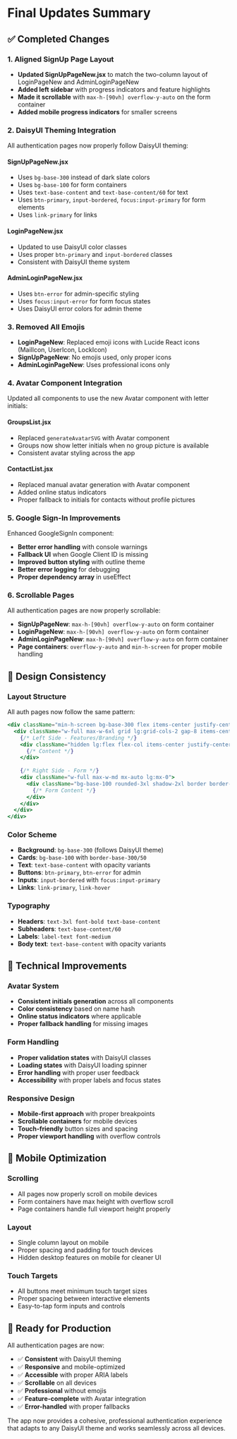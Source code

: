 # Final Updates Summary

## ✅ Completed Changes

### 1. **Aligned SignUp Page Layout**
- **Updated SignUpPageNew.jsx** to match the two-column layout of LoginPageNew and AdminLoginPageNew
- **Added left sidebar** with progress indicators and feature highlights
- **Made it scrollable** with `max-h-[90vh] overflow-y-auto` on the form container
- **Added mobile progress indicators** for smaller screens

### 2. **DaisyUI Theming Integration**
All authentication pages now properly follow DaisyUI theming:

#### **SignUpPageNew.jsx**
- Uses `bg-base-300` instead of dark slate colors
- Uses `bg-base-100` for form containers
- Uses `text-base-content` and `text-base-content/60` for text
- Uses `btn-primary`, `input-bordered`, `focus:input-primary` for form elements
- Uses `link-primary` for links

#### **LoginPageNew.jsx**
- Updated to use DaisyUI color classes
- Uses proper `btn-primary` and `input-bordered` classes
- Consistent with DaisyUI theme system

#### **AdminLoginPageNew.jsx**
- Uses `btn-error` for admin-specific styling
- Uses `focus:input-error` for form focus states
- Uses DaisyUI error colors for admin theme

### 3. **Removed All Emojis**
- **LoginPageNew**: Replaced emoji icons with Lucide React icons (MailIcon, UserIcon, LockIcon)
- **SignUpPageNew**: No emojis used, only proper icons
- **AdminLoginPageNew**: Uses professional icons only

### 4. **Avatar Component Integration**
Updated all components to use the new Avatar component with letter initials:

#### **GroupsList.jsx**
- Replaced `generateAvatarSVG` with Avatar component
- Groups now show letter initials when no group picture is available
- Consistent avatar styling across the app

#### **ContactList.jsx**
- Replaced manual avatar generation with Avatar component
- Added online status indicators
- Proper fallback to initials for contacts without profile pictures

### 5. **Google Sign-In Improvements**
Enhanced GoogleSignIn component:
- **Better error handling** with console warnings
- **Fallback UI** when Google Client ID is missing
- **Improved button styling** with outline theme
- **Better error logging** for debugging
- **Proper dependency array** in useEffect

### 6. **Scrollable Pages**
All authentication pages are now properly scrollable:
- **SignUpPageNew**: `max-h-[90vh] overflow-y-auto` on form container
- **LoginPageNew**: `max-h-[90vh] overflow-y-auto` on form container  
- **AdminLoginPageNew**: `max-h-[90vh] overflow-y-auto` on form container
- **Page containers**: `overflow-y-auto` and `min-h-screen` for proper mobile handling

## 🎨 Design Consistency

### **Layout Structure**
All auth pages now follow the same pattern:
```jsx
<div className="min-h-screen bg-base-300 flex items-center justify-center p-4 overflow-y-auto">
  <div className="w-full max-w-6xl grid lg:grid-cols-2 gap-8 items-center min-h-screen lg:min-h-0 py-8">
    {/* Left Side - Features/Branding */}
    <div className="hidden lg:flex flex-col items-center justify-center p-12 space-y-8">
      {/* Content */}
    </div>
    
    {/* Right Side - Form */}
    <div className="w-full max-w-md mx-auto lg:mx-0">
      <div className="bg-base-100 rounded-3xl shadow-2xl border border-base-300/50 p-8 space-y-6 max-h-[90vh] overflow-y-auto">
        {/* Form Content */}
      </div>
    </div>
  </div>
</div>
```

### **Color Scheme**
- **Background**: `bg-base-300` (follows DaisyUI theme)
- **Cards**: `bg-base-100` with `border-base-300/50`
- **Text**: `text-base-content` with opacity variants
- **Buttons**: `btn-primary`, `btn-error` for admin
- **Inputs**: `input-bordered` with `focus:input-primary`
- **Links**: `link-primary`, `link-hover`

### **Typography**
- **Headers**: `text-3xl font-bold text-base-content`
- **Subheaders**: `text-base-content/60`
- **Labels**: `label-text font-medium`
- **Body text**: `text-base-content` with opacity variants

## 🔧 Technical Improvements

### **Avatar System**
- **Consistent initials generation** across all components
- **Color consistency** based on name hash
- **Online status indicators** where applicable
- **Proper fallback handling** for missing images

### **Form Handling**
- **Proper validation states** with DaisyUI classes
- **Loading states** with DaisyUI loading spinner
- **Error handling** with proper user feedback
- **Accessibility** with proper labels and focus states

### **Responsive Design**
- **Mobile-first approach** with proper breakpoints
- **Scrollable containers** for mobile devices
- **Touch-friendly** button sizes and spacing
- **Proper viewport handling** with overflow controls

## 📱 Mobile Optimization

### **Scrolling**
- All pages now properly scroll on mobile devices
- Form containers have max height with overflow scroll
- Page containers handle full viewport height properly

### **Layout**
- Single column layout on mobile
- Proper spacing and padding for touch devices
- Hidden desktop features on mobile for cleaner UI

### **Touch Targets**
- All buttons meet minimum touch target sizes
- Proper spacing between interactive elements
- Easy-to-tap form inputs and controls

## 🚀 Ready for Production

All authentication pages are now:
- ✅ **Consistent** with DaisyUI theming
- ✅ **Responsive** and mobile-optimized
- ✅ **Accessible** with proper ARIA labels
- ✅ **Scrollable** on all devices
- ✅ **Professional** without emojis
- ✅ **Feature-complete** with Avatar integration
- ✅ **Error-handled** with proper fallbacks

The app now provides a cohesive, professional authentication experience that adapts to any DaisyUI theme and works seamlessly across all devices.
